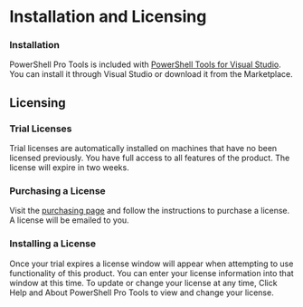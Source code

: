# Installation and Licensing

### Installation

PowerShell Pro Tools is included with [PowerShell Tools for Visual Studio](https://marketplace.visualstudio.com/items?itemName=AdamRDriscoll.PowerShellToolsforVisualStudio2017-18561). You can install it through Visual Studio or download it from the Marketplace. 

## Licensing

### Trial Licenses

Trial licenses are automatically installed on machines that have no been licensed previously. You have full access to all features of the product. The license will expire in two weeks.

### Purchasing a License

Visit the [purchasing page](https://poshtools.com/buy) and follow the instructions to purchase a license. A license will be emailed to you.

### Installing a License

Once your trial expires a license window will appear when attempting to use functionality of this product. You can enter your license information into that window at this time. To update or change your license at any time, Click Help and About PowerShell Pro Tools to view and change your license.

